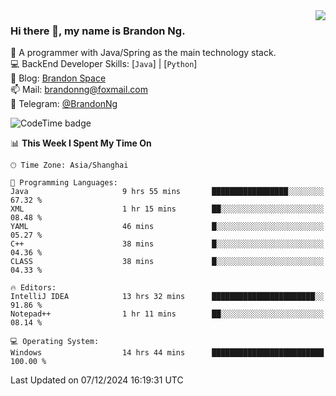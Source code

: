 <img  align="right" src="https://github-readme-stats-brandon0824.vercel.app/api/top-langs/?username=brandon0824&layout=compact">

### Hi there 👋, my name is Brandon Ng.

🌱 A programmer with Java/Spring as the main technology stack.  
💻 BackEnd Developer Skills: [`Java`] | [`Python`]  
📝 Blog: [Brandon Space](https://brandonng.tech)  
📫 Mail: brandonng@foxmail.com  
📰 Telegram: [@BrandonNg](https://t.me/BrandonNg24)  

![CodeTime badge](https://img.shields.io/endpoint?style=flat-square&url=https%3A%2F%2Fapi.codetime.dev%2Fshield%3Fid%3D128%26project%3D%26in%3D604800000)

<!--START_SECTION:waka-->
📊 **This Week I Spent My Time On** 

```text
🕑︎ Time Zone: Asia/Shanghai

💬 Programming Languages: 
Java                     9 hrs 55 mins       █████████████████░░░░░░░░   67.32 % 
XML                      1 hr 15 mins        ██░░░░░░░░░░░░░░░░░░░░░░░   08.48 % 
YAML                     46 mins             █░░░░░░░░░░░░░░░░░░░░░░░░   05.27 % 
C++                      38 mins             █░░░░░░░░░░░░░░░░░░░░░░░░   04.36 % 
CLASS                    38 mins             █░░░░░░░░░░░░░░░░░░░░░░░░   04.33 % 

🔥 Editors: 
IntelliJ IDEA            13 hrs 32 mins      ███████████████████████░░   91.86 % 
Notepad++                1 hr 11 mins        ██░░░░░░░░░░░░░░░░░░░░░░░   08.14 % 

💻 Operating System: 
Windows                  14 hrs 44 mins      █████████████████████████   100.00 % 
```


 Last Updated on 07/12/2024 16:19:31 UTC
<!--END_SECTION:waka-->
